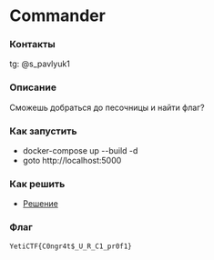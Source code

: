# Commander

### Контакты

tg: @s_pavlyuk1

### Описание

Сможешь добраться до песочницы и найти флаг?

### Как запустить

- docker-compose up --build -d
- goto http://localhost:5000

### Как решить

- [Решение](https://telegra.ph/Commander-04-13)

### Флаг

`YetiCTF{C0ngr4t$_U_R_C1_pr0f1}`